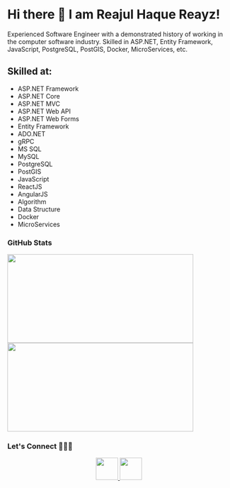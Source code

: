 # Hi there 👋 I am Reajul Haque Reayz!

<p>Experienced Software Engineer with a demonstrated history of working in the computer software industry. Skilled in ASP.NET, Entity Framework, JavaScript, PostgreSQL, PostGIS, Docker, MicroServices, etc. </p>

## Skilled at: 
* ASP.NET Framework
* ASP.NET Core
* ASP.NET MVC
* ASP.NET Web API
* ASP.NET Web Forms
* Entity Framework
* ADO.NET
* gRPC
* MS SQL
* MySQL 
* PostgreSQL
* PostGIS
* JavaScript
* ReactJS
* AngularJS
* Algorithm
* Data Structure
* Docker
* MicroServices 

### GitHub Stats

<p float="left">
 <img height=200 width=420 src="https://github-readme-stats-eight-theta.vercel.app/api?username=reayz&show_icons=true&theme=dark&include_all_commits=true" />
 <img height=200 width=420 src="https://github-readme-streak-stats.herokuapp.com/?user=reayz&theme=dark" />
</p>


### Let's Connect :people_holding_hands:

<p align='center'>
 <a href="https://www.linkedin.com/in/reayz/" target="_blank">
   <img height=50 width=50  src="https://cdn-icons-png.flaticon.com/512/174/174857.png">
 </a>
  <a href="https://stackoverflow.com/users/8133191/reayz" target="_blank">
   <img height=50 width=50 src="https://upload.wikimedia.org/wikipedia/commons/e/ef/Stack_Overflow_icon.svg">
 </a>
</p>

